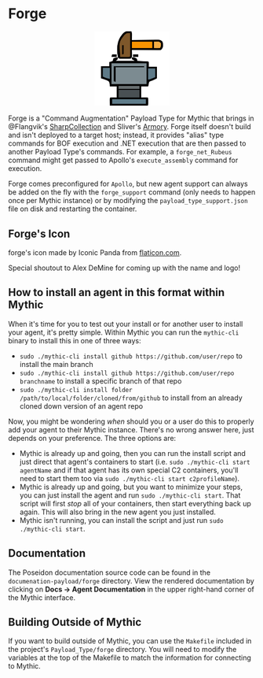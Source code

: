 # Forge

<p align="center">
  <img alt="Forge Logo" src="agent_icons/forge.svg" height="30%" width="30%">
</p>

Forge is a "Command Augmentation" Payload Type for Mythic that brings in @Flangvik's [SharpCollection](https://github.com/Flangvik/SharpCollection) and Sliver's [Armory](https://github.com/sliverarmory/armory/blob/master/armory.json).
Forge itself doesn't build and isn't deployed to a target host; instead, it provides "alias" type commands for BOF execution and .NET execution that are then passed to another Payload Type's commands.
For example, a `forge_net_Rubeus` command might get passed to Apollo's `execute_assembly` command for execution.

Forge comes preconfigured for `Apollo`, but new agent support can always be added on the fly with the `forge_support` command (only needs to happen once per Mythic instance) or by modifying the `payload_type_support.json` file on disk and restarting the container.

## Forge's Icon

forge's icon made by Iconic Panda from [flaticon.com](https://www.flaticon.com/free-icons/forge).

Special shoutout to Alex DeMine for coming up with the name and logo!

## How to install an agent in this format within Mythic

When it's time for you to test out your install or for another user to install your agent, it's pretty simple. Within Mythic you can run the `mythic-cli` binary to install this in one of three ways:

* `sudo ./mythic-cli install github https://github.com/user/repo` to install the main branch
* `sudo ./mythic-cli install github https://github.com/user/repo branchname` to install a specific branch of that repo
* `sudo ./mythic-cli install folder /path/to/local/folder/cloned/from/github` to install from an already cloned down version of an agent repo

Now, you might be wondering _when_ should you or a user do this to properly add your agent to their Mythic instance. There's no wrong answer here, just depends on your preference. The three options are:

* Mythic is already up and going, then you can run the install script and just direct that agent's containers to start (i.e. `sudo ./mythic-cli start agentName` and if that agent has its own special C2 containers, you'll need to start them too via `sudo ./mythic-cli start c2profileName`).
* Mythic is already up and going, but you want to minimize your steps, you can just install the agent and run `sudo ./mythic-cli start`. That script will first _stop_ all of your containers, then start everything back up again. This will also bring in the new agent you just installed.
* Mythic isn't running, you can install the script and just run `sudo ./mythic-cli start`.

## Documentation

The Poseidon documentation source code can be found in the `documenation-payload/forge` directory.
View the rendered documentation by clicking on **Docs -> Agent Documentation** in the upper right-hand corner of the Mythic
interface.

## Building Outside of Mythic

If you want to build outside of Mythic, you can use the `Makefile` included in the project's `Payload_Type/forge` directory. You will need to modify the variables at the top of the Makefile to match the information for connecting to Mythic. 
